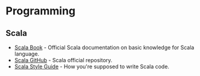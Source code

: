 # Programming
## Scala
- [Scala Book](https://docs.scala-lang.org/overviews/scala-book/introduction.html) - 
  Official Scala documentation on basic knowledge for Scala language.
- [Scala GitHub](https://github.com/scala) - Scala official repository.
- [Scala Style Guide](https://docs.scala-lang.org/style/) - How you're
  supposed to write Scala code.
